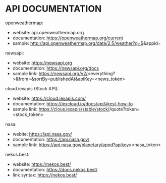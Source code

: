 # API DOCUMENTATION
openweathermap:
 - website: api.openweathermap.org
 - documentation: https://openweathermap.org/current 
 - sample: http://api.openweathermap.org/data/2.5/weather?q=$<CITY>&appid=<TOKEN> 

newsapi:
 - website: https://newsapi.org
 - documentation: https://newsapi.org/docs
 - sample link: https://newsapi.org/v2/<everything?>&from=<YYYY-MM-DD>&sortBy=publishedAt&apiKey=<news_token>
 
cloud.iexapis (Stock API):
 - website: https://cloud.iexapis.com/
 - documentation: https://iexcloud.io/docs/api/#rest-how-to
 - sample link: https://clous.iexapis/stable/stock/<TICKER>/quote?token=<stock_token>

nasa:
 - webite: https://api.nasa.gov/
 - documentation: https://api.nasa.gov/
 - sample link: https://api.nasa.gov/planetary/apod?apikey=<nasa_token> 

nekos.best:
 - website: https://nekos.best/
 - documentation: https://docs.nekos.best/
 - link syntax: https://nekos.best/<ENDPOINT>

